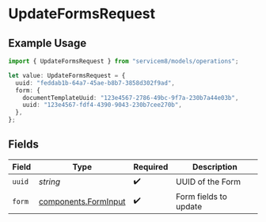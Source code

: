 # UpdateFormsRequest

## Example Usage

```typescript
import { UpdateFormsRequest } from "servicem8/models/operations";

let value: UpdateFormsRequest = {
  uuid: "feddab1b-64a7-45ae-b8b7-3858d302f9ad",
  form: {
    documentTemplateUuid: "123e4567-2786-49bc-9f7a-230b7a44e03b",
    uuid: "123e4567-fdf4-4390-9043-230b7cee270b",
  },
};
```

## Fields

| Field                                                        | Type                                                         | Required                                                     | Description                                                  |
| ------------------------------------------------------------ | ------------------------------------------------------------ | ------------------------------------------------------------ | ------------------------------------------------------------ |
| `uuid`                                                       | *string*                                                     | :heavy_check_mark:                                           | UUID of the Form                                             |
| `form`                                                       | [components.FormInput](../../models/components/forminput.md) | :heavy_check_mark:                                           | Form fields to update                                        |